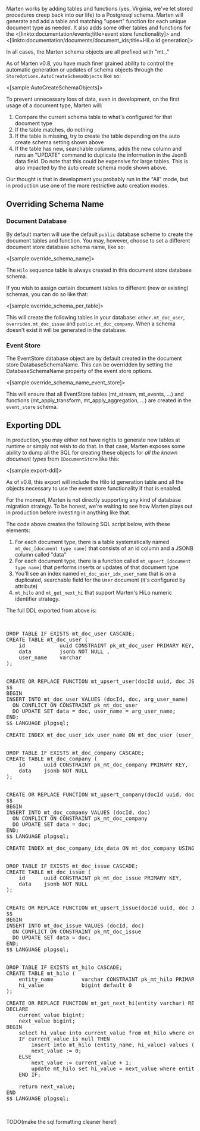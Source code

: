 <!--Title:Marten and the Postgresql Schema-->
<!--Url:schema-->

Marten works by adding tables and functions (yes, Virginia, we've let stored procedures creep back into our life) to a Postgresql schema. Marten will generate and add a table and matching "upsert" function for each unique document type as needed. It also adds some other tables and functions for the <[linkto:documentation/events;title=event store functionality]> and <[linkto:documentation/documents/document_ids;title=HiLo id generation]>

In all cases, the Marten schema objects are all prefixed with "mt_."

As of Marten v0.8, you have much finer grained ability to control the automatic generation or updates of schema objects through the 
`StoreOptions.AutoCreateSchemaObjects` like so:

<[sample:AutoCreateSchemaObjects]>

To prevent unnecessary loss of data, even in development, on the first usage of a document type, Marten will:

1. Compare the current schema table to what's configured for that document type
1. If the table matches, do nothing
1. If the table is missing, try to create the table depending on the auto create schema setting shown above
1. If the table has new, searchable columns, adds the new column and runs an "UPDATE" command to duplicate the 
   information in the JsonB data field. Do note that this could be expensive for large tables. This is also impacted
   by the auto create schema mode shown above.

Our thought is that in development you probably run in the "All" mode, but in production use one of the more restrictive auto creation modes.

## Overriding Schema Name

### Document Database
By default marten will use the default `public` database scheme to create the document tables and function. You may, however, choose to set a different document store database schema name, like so:

<[sample:override_schema_name]>

The `Hilo` sequence table is always created in this document store database schema.

If you wish to assign certain document tables to different (new or existing) schemas, you can do so like that:

<[sample:override_schema_per_table]>

This will create the following tables in your database: `other.mt_doc_user`, `overriden.mt_doc_issue` and `public.mt_doc_company`. When a schema doesn't exist it will be generated in the database.

### Event Store
The EventStore database object are by default created in the document store DatabaseSchemaName. This can be overridden by setting the DatabaseSchemaName property of the event store options.

<[sample:override_schema_name_event_store]>

This will ensure that all EventStore tables (mt_stream, mt_events, ...) and functions (mt_apply_transform, mt_apply_aggregation, ...) are created in the `event_store` schema.

## Exporting DDL

In production, you
may either not have rights to generate new tables at runtime or simply not wish to do that. In that case, Marten exposes some ability to dump all
the SQL for creating these objects for *all the known document types* from `IDocumentStore` like this:

<[sample:export-ddl]>

As of v0.8, this export will include the Hilo id generation table and all the objects necessary to use the event store functionality if that is enabled.

For the moment, Marten is not directly supporting any kind of database migration strategy. To be honest, we're waiting to see how Marten plays out in production before investing in anything like that.

The code above creates the following SQL script below, with these elements:

1. For each document type, there is a table systematically named `mt_doc_[document type name]` that consists of an id column and a 
   JSONB column called "data"
1. For each document type, there is a function called `mt_upsert_[document type name]` that performs inserts or updates of that document type
1. You'll see an index named `mt_doc_user_idx_user_name` that is on a duplicated, searchable field for the `User` document (it's configured by attribute)
1. `mt_hilo` and `mt_get_next_hi` that support Marten's HiLo numeric identifier strategy.


The full DDL exported from above is:

<pre>


DROP TABLE IF EXISTS mt_doc_user CASCADE;
CREATE TABLE mt_doc_user (
    id           uuid CONSTRAINT pk_mt_doc_user PRIMARY KEY,
    data         jsonb NOT NULL ,
    user_name    varchar 
);


CREATE OR REPLACE FUNCTION mt_upsert_user(docId uuid, doc JSONB, arg_user_name varchar) RETURNS VOID AS
$$
BEGIN
INSERT INTO mt_doc_user VALUES (docId, doc, arg_user_name)
  ON CONFLICT ON CONSTRAINT pk_mt_doc_user
  DO UPDATE SET data = doc, user_name = arg_user_name;
END;
$$ LANGUAGE plpgsql;

CREATE INDEX mt_doc_user_idx_user_name ON mt_doc_user (user_name)


DROP TABLE IF EXISTS mt_doc_company CASCADE;
CREATE TABLE mt_doc_company (
    id      uuid CONSTRAINT pk_mt_doc_company PRIMARY KEY,
    data    jsonb NOT NULL 
);


CREATE OR REPLACE FUNCTION mt_upsert_company(docId uuid, doc JSONB) RETURNS VOID AS
$$
BEGIN
INSERT INTO mt_doc_company VALUES (docId, doc)
  ON CONFLICT ON CONSTRAINT pk_mt_doc_company
  DO UPDATE SET data = doc;
END;
$$ LANGUAGE plpgsql;

CREATE INDEX mt_doc_company_idx_data ON mt_doc_company USING gin (data jsonb_path_ops)


DROP TABLE IF EXISTS mt_doc_issue CASCADE;
CREATE TABLE mt_doc_issue (
    id      uuid CONSTRAINT pk_mt_doc_issue PRIMARY KEY,
    data    jsonb NOT NULL 
);


CREATE OR REPLACE FUNCTION mt_upsert_issue(docId uuid, doc JSONB) RETURNS VOID AS
$$
BEGIN
INSERT INTO mt_doc_issue VALUES (docId, doc)
  ON CONFLICT ON CONSTRAINT pk_mt_doc_issue
  DO UPDATE SET data = doc;
END;
$$ LANGUAGE plpgsql;


DROP TABLE IF EXISTS mt_hilo CASCADE;
CREATE TABLE mt_hilo (
	entity_name			varchar CONSTRAINT pk_mt_hilo PRIMARY KEY,
	hi_value			bigint default 0
);

CREATE OR REPLACE FUNCTION mt_get_next_hi(entity varchar) RETURNS int AS $$
DECLARE
	current_value bigint;
	next_value bigint;
BEGIN
	select hi_value into current_value from mt_hilo where entity_name = entity;
	IF current_value is null THEN
		insert into mt_hilo (entity_name, hi_value) values (entity, 0);
		next_value := 0;
	ELSE
		next_value := current_value + 1;
		update mt_hilo set hi_value = next_value where entity_name = entity;
	END IF;

	return next_value;
END
$$ LANGUAGE plpgsql;


</pre>


TODO(make the sql formatting cleaner here!)